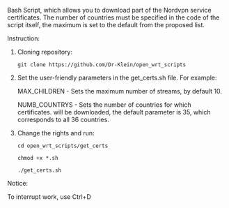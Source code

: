 Bash Script, which allows you to download part of the Nordvpn service certificates. 
The number of countries must be specified in the code of the script itself, the maximum is set to the default from the proposed list. 

Instruction:

1. Cloning repository:

	```git clone https://github.com/Dr-Klein/open_wrt_scripts```
	
2. Set the user-friendly parameters in the get_certs.sh file. For example:
	
	MAX_CHILDREN - Sets the maximum number of streams, by default 10.
	
	NUMB_COUNTRYS - Sets the number of countries for which certificates. 
	will be downloaded, the default parameter is 35, which corresponds to all 36 countries.

3. Change the rights and run:
	
	```cd open_wrt_scripts/get_certs```
	
	```chmod +x *.sh```
	
	```./get_certs.sh```

Notice:

To interrupt work, use Ctrl+D
